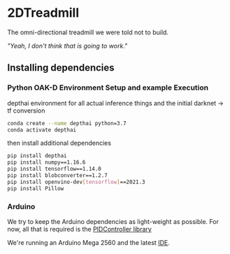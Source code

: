 # 2DTreadmill
The omni-directional treadmill we were told not to build.

*"Yeah, I don't think that is going to work."*

## Installing dependencies
### **Python** OAK-D Environment Setup and example Execution

depthai environment for all actual inference things and the initial darknet -> tf conversion
```bash
conda create --name depthai python=3.7
conda activate depthai
```

then install additional dependencies
```bash
pip install depthai
pip install numpy==1.16.6
pip install tensorflow==1.14.0
pip install blobconverter==1.2.7
pip install openvino-dev[tensorflow]==2021.3
pip install Pillow
```

### **Arduino**

We try to keep the Arduino dependencies as light-weight as possible. 
For now, all that is required is the [PIDController library](https://www.arduino.cc/reference/en/libraries/pidcontroller/)

We're running an Arduino Mega 2560 and the latest [IDE](https://www.arduino.cc/en/software).
